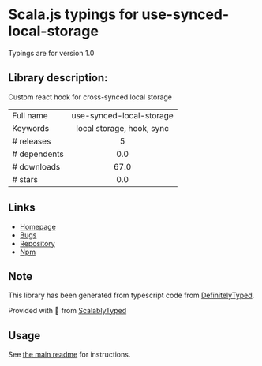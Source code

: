 
# Scala.js typings for use-synced-local-storage

Typings are for version 1.0

## Library description:
Custom react hook for cross-synced local storage

|                    |                 |
| ------------------ | :-------------: |
| Full name          | use-synced-local-storage |
| Keywords           | local storage, hook, sync |
| # releases         | 5 |
| # dependents       | 0.0 |
| # downloads        | 67.0 |
| # stars            | 0.0 |

## Links
- [Homepage](https://github.com/berkeatac/use-synced-local-storage#readme)
- [Bugs](https://github.com/berkeatac/use-synced-local-storage/issues)
- [Repository](https://github.com/berkeatac/use-synced-local-storage)
- [Npm](https://www.npmjs.com/package/use-synced-local-storage)
    


## Note
This library has been generated from typescript code from [DefinitelyTyped](https://definitelytyped.org).

Provided with :purple_heart: from [ScalablyTyped](https://github.com/oyvindberg/ScalablyTyped)

## Usage
See [the main readme](../../readme.md) for instructions.


